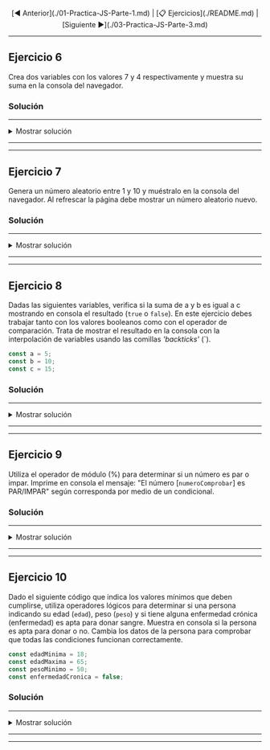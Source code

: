 <div align= "center"> [◀️ Anterior](./01-Practica-JS-Parte-1.md) | [📋 Ejercicios](./README.md) | [Siguiente ▶️](./03-Practica-JS-Parte-3.md)</div>

---

## Ejercicio 6

Crea dos variables con los valores 7 y 4 respectivamente y muestra su suma en la consola del navegador.

### Solución
---

<details><summary>Mostrar solución</summary>

<em>index.html</em>

```html
<!DOCTYPE html>
<html lang="es">
  <head>
    <meta charset="UTF-8" />
    <meta http-equiv="X-UA-Compatible" content="IE=edge" />
    <meta name="viewport" content="width=device-width, initial-scale=1.0" />
    <title>Ejercicio 6 - JS</title>
  </head>
  <body
    style="
      display: flex;
      justify-content: center;
      align-items: center;
      height: 100vh;
      font-family: Arial, sans-serif;
    "
  >
    <section style="text-align: center">
      <p style="font-size: 2em; margin: 0; color: #333">
        Abre las herramientas de desarrollador para ver el resultado
      </p>
      <p style="font-size: 1.5em; margin-top: 50px; color: #555">
        Para abrir las herramientas de desarrollador, presiona
        <strong>F12</strong> o haz clic derecho y selecciona
        <strong>Inspeccionar</strong>.
      </p>
    </section>
    <script src="./sumaNumeros.js"></script>
  </body>
</html>
```

<em>sumaNumeros.js</em>

```js
'use strict';

const num1 = 7;
const num2 = 4;

console.log(`El total de la suma ${num1} + ${num2} es ${num1 + num2}`);
```
</details>

---
---

## Ejercicio 7

Genera un número aleatorio entre 1 y 10 y muéstralo en la consola del navegador. Al refrescar la página debe mostrar un número aleatorio nuevo.


### Solución
---

<details><summary>Mostrar solución</summary>

<em>index.html</em>

```html
<!DOCTYPE html>
<html lang="es">
  <head>
    <meta charset="UTF-8" />
    <meta http-equiv="X-UA-Compatible" content="IE=edge" />
    <meta name="viewport" content="width=device-width, initial-scale=1.0" />
    <title>Ejercicio 7 - JS</title>
  </head>
  <body
    style="
      display: flex;
      justify-content: center;
      align-items: center;
      height: 100vh;
      font-family: Arial, sans-serif;
    "
  >
    <section style="text-align: center">
      <p style="font-size: 2em; margin: 0; color: #333">
        Abre las herramientas de desarrollador para ver el resultado
      </p>
      <p style="font-size: 1.5em; margin-top: 50px; color: #555">
        Para abrir las herramientas de desarrollador, presiona
        <strong>F12</strong> o haz clic derecho y selecciona
        <strong>Inspeccionar</strong>.
      </p>
    </section>
    <script src="./numeroAleatorio.js"></script>
  </body>
</html>
```

<em>numeroAleatorio.js</em>

```js
'use strict';

const min = 1;
const max = 10;
const numeroAleatorio = Math.floor(Math.random() * (max - min + 1) + min);

console.log(`El número aleatorio entre ${min} y ${max} es ${numeroAleatorio}`);
```
</details>

---
---

## Ejercicio 8

Dadas las siguientes variables, verifica si la suma de a y b es igual a c mostrando en consola el resultado (`true` o `false`). En este ejercicio debes trabajar tanto con los valores booleanos como con el operador de comparación. Trata de mostrar el resultado en la consola con la interpolación de variables usando las comillas _'backticks'_ (\`).

```js
const a = 5;
const b = 10;
const c = 15;
```

### Solución
---

<details><summary>Mostrar solución</summary>

<em>index.html</em>

```html
<!DOCTYPE html>
<html lang="es">
  <head>
    <meta charset="UTF-8" />
    <meta http-equiv="X-UA-Compatible" content="IE=edge" />
    <meta name="viewport" content="width=device-width, initial-scale=1.0" />
    <title>Ejercicio 8 - JS</title>
  </head>
<body
    style="
      display: flex;
      justify-content: center;
      align-items: center;
      height: 100vh;
      font-family: Arial, sans-serif;
    "
  >
    <section style="text-align: center">
      <p style="font-size: 2em; margin: 0; color: #333">
        Abre las herramientas de desarrollador para ver el resultado
      </p>
      <p style="font-size: 1.5em; margin-top: 50px; color: #555">
        Para abrir las herramientas de desarrollador, presiona
        <strong>F12</strong> o haz clic derecho y selecciona
        <strong>Inspeccionar</strong>.
      </p>
    </section>
    <script src="./boolean.js"></script>
  </body>
</html>
```

<em>boolean.js</em>

```js
'use strict';

const a = 5;
const b = 10;
const c = 15;

console.log(`Es el valor de ${a} + ${b} = ${c}?  ${a + b === c}`);
```
</details>

---
---

## Ejercicio 9

Utiliza el operador de módulo (%) para determinar si un número es par o impar. Imprime en consola el mensaje: "El número [`numeroComprobar`] es PAR/IMPAR" según corresponda por medio de un condicional.


### Solución
---

<details><summary>Mostrar solución</summary>

<em>index.html</em>

```html
<!DOCTYPE html>
<html lang="es">
  <head>
    <meta charset="UTF-8" />
    <meta http-equiv="X-UA-Compatible" content="IE=edge" />
    <meta name="viewport" content="width=device-width, initial-scale=1.0" />
    <title>Ejercicio 9 - JS</title>
  </head>
<body
    style="
      display: flex;
      justify-content: center;
      align-items: center;
      height: 100vh;
      font-family: Arial, sans-serif;
    "
  >
    <section style="text-align: center">
      <p style="font-size: 2em; margin: 0; color: #333">
        Abre las herramientas de desarrollador para ver el resultado
      </p>
      <p style="font-size: 1.5em; margin-top: 50px; color: #555">
        Para abrir las herramientas de desarrollador, presiona
        <strong>F12</strong> o haz clic derecho y selecciona
        <strong>Inspeccionar</strong>.
      </p>
    </section>
    <script src="./modulo.js"></script>
  </body>
</html>
```

<em>modulo.js</em>

```js
'use strict';

const numeroChequear = 7;

if (numeroChequear % 2 === 0) {
  console.log(`El número ${numeroChequear} es PAR`);
} else {
  console.log(`El número ${numeroChequear} es IMPAR`);
}
```
</details>

---
---

## Ejercicio 10

Dado el siguiente código que indica los valores mínimos que deben cumplirse, utiliza operadores lógicos para determinar si una persona indicando su edad (`edad`), peso (`peso`) y si tiene alguna enfermedad crónica (enfermedad) es apta para donar sangre. Muestra en consola si la persona es apta para donar o no. Cambia los datos de la persona para comprobar que todas las condiciones funcionan correctamente.

```js
const edadMinima = 18;
const edadMaxima = 65;
const pesoMinimo = 50;
const enfermedadCronica = false;
```

### Solución
---

<details><summary>Mostrar solución</summary>

<em>index.html</em>

```html
<!DOCTYPE html>
<html lang="es">
  <head>
    <meta charset="UTF-8" />
    <meta http-equiv="X-UA-Compatible" content="IE=edge" />
    <meta name="viewport" content="width=device-width, initial-scale=1.0" />
    <title>Ejercicio 10 - JS</title>
  </head>
<body
    style="
      display: flex;
      justify-content: center;
      align-items: center;
      height: 100vh;
      font-family: Arial, sans-serif;
    "
  >
    <section style="text-align: center">
      <p style="font-size: 2em; margin: 0; color: #333">
        Abre las herramientas de desarrollador para ver el resultado
      </p>
      <p style="font-size: 1.5em; margin-top: 50px; color: #555">
        Para abrir las herramientas de desarrollador, presiona
        <strong>F12</strong> o haz clic derecho y selecciona
        <strong>Inspeccionar</strong>.
      </p>
    </section>
    <script src="./condicionales.js"></script>
  </body>
</html>
```

<em>condicionales.js</em>

```js
'use strict';

const edadMinima = 18;
const edadMaxima = 65;
const pesoMinimo = 50;
const enfermedadCronica = false;

const edad = 34;
const peso = 78;
const enfermedad = false;

if (
  !enfermedad &&
  edadMinima < edad &&
  edad < edadMáxima &&
  peso > pesoMinimo
) {
  console.log('La persona es apta para donar sangre!');
} else {
  console.log('La persona NO es apta para donar sangre!');
}
```
</details>

---
---

